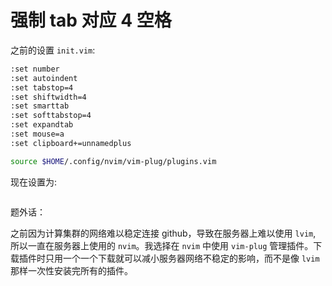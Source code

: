 # 强制 tab 对应 4 空格

之前的设置 `init.vim`:
```bash
:set number
:set autoindent
:set tabstop=4
:set shiftwidth=4
:set smarttab
:set softtabstop=4
:set expandtab
:set mouse=a
:set clipboard+=unnamedplus

source $HOME/.config/nvim/vim-plug/plugins.vim
```

现在设置为:
```bashrc

```


题外话：

之前因为计算集群的网络难以稳定连接 github，导致在服务器上难以使用 `lvim`, 所以一直在服务器上使用的 `nvim`。我选择在 `nvim` 中使用 `vim-plug` 管理插件。下载插件时只用一个一个下载就可以减小服务器网络不稳定的影响，而不是像 `lvim` 那样一次性安装完所有的插件。


<!--stackedit_data:
eyJoaXN0b3J5IjpbMTA5MjM1OTgxM119
-->